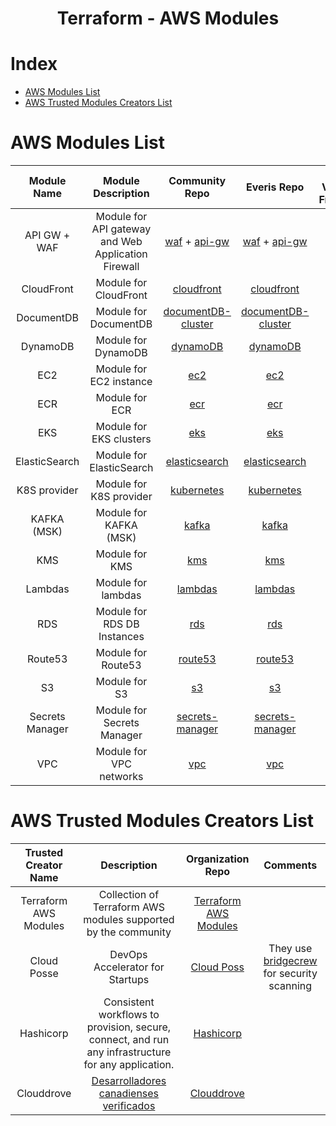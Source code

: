<h1 align="center"> Terraform - AWS Modules </h1>

# Index 

- [AWS Modules List](#aws-modules-list)
- [AWS Trusted Modules Creators List ](#aws-trusted-modules-creators-list)

# AWS Modules List

| Module Name | Module Description | Community Repo | Everis Repo | Last Version in Framework | Related Issue |
| :--------:  | :----------------: | :------------: | :---------: | :-----------------------: | :-----------: |
| API GW + WAF | 	Module for API gateway and Web Application Firewall | [waf](https://github.com/trussworks/terraform-aws-waf) + [api-gw](https://github.com/clouddrove/terraform-aws-api-gateway) | [waf](https://github.com/trussworks/terraform-aws-waf) + [api-gw](https://github.com/clouddrove/terraform-aws-api-gateway) | v3.0.2 v0.14.1 | - |
| CloudFront | Module for CloudFront | [cloudfront](	https://github.com/terraform-aws-modules/terraform-aws-cloudfront) | [cloudfront](https://github.com/everis-technology/terraform-aws-cloudfront) | v2.1.0 | - |
| DocumentDB | Module for DocumentDB | [documentDB-cluster](	https://github.com/cloudposse/terraform-aws-documentdb-cluster) | [documentDB-cluster](https://github.com/everis-technology/terraform-aws-documentdb-cluster) | v2.1.0 | - |
| DynamoDB | Module for DynamoDB | [dynamoDB](https://github.com/terraform-aws-modules/terraform-aws-dynamodb-table) | [dynamoDB](https://github.com/everis-technology/terraform-aws-dynamodb-table) | v0.25.2 | - |
| EC2 | Module for EC2 instance | [ec2](https://github.com/terraform-aws-modules/terraform-aws-ec2-instance) | [ec2](https://github.com/everis-technology/terraform-aws-ec2-instance) | v2.17.0 | - |
| ECR | Module for ECR | [ecr](https://github.com/cloudposse/terraform-aws-ecr) | [ecr](https://github.com/everis-technology/terraform-aws-ecr) | v0.32.2 | - |
| EKS | Module for EKS clusters | [eks](https://github.com/terraform-aws-modules/terraform-aws-eks) | [eks](https://github.com/everis-technology/terraform-aws-eks) | v14.0.0 | - |
| ElasticSearch | Module for ElasticSearch | [elasticsearch](https://github.com/cloudposse/terraform-aws-elasticsearch) | [elasticsearch](	https://github.com/everis-technology/terraform-aws-elasticsearch) | v0.31.0 | - |
| K8S provider | Module for K8S provider | [kubernetes](https://github.com/hashicorp/terraform-provider-kubernetes) | [kubernetes](https://github.com/everis-technology/terraform-provider-kubernetes) | v2.0.3 | - |
| KAFKA (MSK) | Module for KAFKA (MSK) | [kafka](https://github.com/cloudposse/terraform-aws-msk-apache-kafka-cluster) | [kafka](https://github.com/everis-technology/terraform-aws-msk-apache-kafka-cluster) | v0.5.2 | - |
| KMS | Module for KMS | [kms](	https://github.com/clouddrove/terraform-aws-kms) | [kms](https://github.com/everis-technology/terraform-aws-kms) | v0.14.0 | - |
| Lambdas | Module for lambdas | [lambdas](https://github.com/terraform-aws-modules/terraform-aws-lambda) | [lambdas](https://github.com/everis-technology/terraform-aws-lambda) | v1.46.0 | - |
| RDS | Module for RDS DB Instances | [rds](https://github.com/terraform-aws-modules/terraform-aws-rds) | [rds](https://github.com/everis-technology/terraform-aws-rds) | v2.34.0 | - |
| Route53 | Module for Route53 | [route53](	https://github.com/terraform-aws-modules/terraform-aws-route53) | [route53](https://github.com/everis-technology/terraform-aws-route53) | v1.11.0 | - |
| S3 | Module for S3 | [s3](https://github.com/terraform-aws-modules/terraform-aws-s3-bucket/) | [s3](https://github.com/everis-technology/terraform-aws-s3-bucket) | v1.25.0 | - |
| Secrets Manager | Module for Secrets Manager | [secrets-manager](https://github.com/lgallard/terraform-aws-secrets-manager.git) | [secrets-manager](https://github.com/everis-technology/terraform-aws-secrets-manager) | v0.4.1 | - |
| VPC | Module for VPC networks | [vpc](https://github.com/terraform-aws-modules/terraform-aws-vpc) | [vpc](https://github.com/everis-technology/terraform-aws-vpc) | v2.77.0 | - |

# AWS Trusted Modules Creators List
| Trusted Creator Name | Description | Organization Repo | Comments |
| :-----------------:  | :---------: | :---------------: | :------: |
| Terraform AWS Modules | Collection of Terraform AWS modules supported by the community | [Terraform AWS Modules](https://github.com/terraform-aws-modules) | |
| Cloud Posse | DevOps Accelerator for Startups | [Cloud Poss](	https://github.com/cloudposse) | They use [bridgecrew](https://bridgecrew.io/pricing/) for security scanning | 
| Hashicorp | Consistent workflows to provision, secure, connect, and run any infrastructure for any application. | [Hashicorp](https://github.com/hashicorp) | |
| Clouddrove | [Desarrolladores canadienses verificados](https://www.clouddrove.com/) | [Clouddrove](https://github.com/clouddrove) | |

